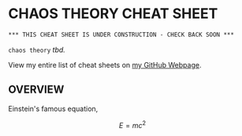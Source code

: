 # CHAOS THEORY CHEAT SHEET

```txt
*** THIS CHEAT SHEET IS UNDER CONSTRUCTION - CHECK BACK SOON ***
```

`chaos theory` _tbd._

View my entire list of cheat sheets on
[my GitHub Webpage](https://jeffdecola.github.io/my-cheat-sheets/).

## OVERVIEW

Einstein's famous equation,

$$
E=mc^2
$$
